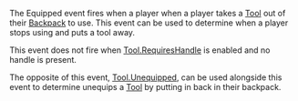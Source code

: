 The Equipped event fires when a player when a player takes a [Tool](https://developer.roblox.com/en-us/api-reference/class/Tool) out of their [Backpack](https://developer.roblox.com/en-us/api-reference/class/Backpack) to use. This event can be used to determine when a player stops using and puts a tool away.

This event does not fire when [Tool.RequiresHandle](https://developer.roblox.com/en-us/api-reference/property/Tool/RequiresHandle) is enabled and no handle is present.

The opposite of this event, [Tool.Unequipped](https://developer.roblox.com/en-us/api-reference/event/Tool/Unequipped), can be used alongside this event to determine unequips a [Tool](https://developer.roblox.com/en-us/api-reference/class/Tool) by putting in back in their backpack.